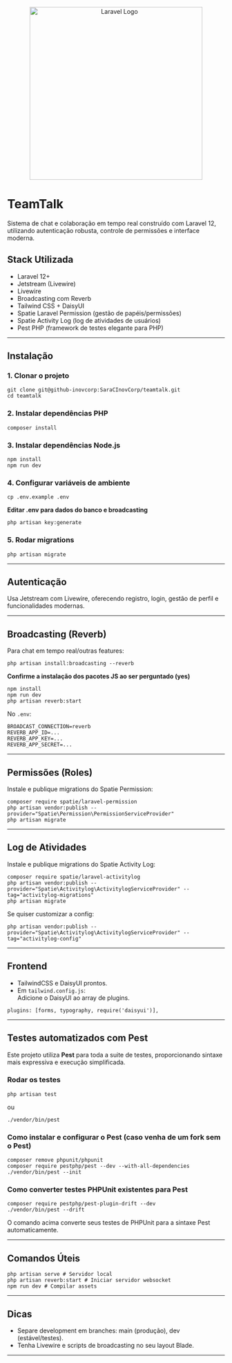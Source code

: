 <p align="center"><a href="https://laravel.com" target="_blank"><img src="https://raw.githubusercontent.com/laravel/art/master/logo-lockup/5%20SVG/2%20CMYK/1%20Full%20Color/laravel-logolockup-cmyk-red.svg" width="400" alt="Laravel Logo"></a></p>

# TeamTalk

Sistema de chat e colaboração em tempo real construído com Laravel 12, utilizando autenticação robusta, controle de permissões e interface moderna.

## Stack Utilizada

- Laravel 12+
- Jetstream (Livewire)
- Livewire
- Broadcasting com Reverb
- Tailwind CSS + DaisyUI
- Spatie Laravel Permission (gestão de papéis/permissões)
- Spatie Activity Log (log de atividades de usuários)
- Pest PHP (framework de testes elegante para PHP)

---

## Instalação

### 1. Clonar o projeto

```
git clone git@github-inovcorp:SaraCInovCorp/teamtalk.git
cd teamtalk

```

### 2. Instalar dependências PHP

```
composer install
```


### 3. Instalar dependências Node.js

```
npm install
npm run dev
```


### 4. Configurar variáveis de ambiente

```
cp .env.example .env
```

**Editar .env para dados do banco e broadcasting**

```
php artisan key:generate
```


### 5. Rodar migrations

```
php artisan migrate
```

---

## Autenticação

Usa Jetstream com Livewire, oferecendo registro, login, gestão de perfil e funcionalidades modernas.

---

## Broadcasting (Reverb)

Para chat em tempo real/outras features:

```
php artisan install:broadcasting --reverb
```

**Confirme a instalação dos pacotes JS ao ser perguntado (yes)**

```
npm install
npm run dev
php artisan reverb:start
```


No `.env`:

```
BROADCAST_CONNECTION=reverb
REVERB_APP_ID=...
REVERB_APP_KEY=...
REVERB_APP_SECRET=...
```

---

## Permissões (Roles)

Instale e publique migrations do Spatie Permission:

```
composer require spatie/laravel-permission
php artisan vendor:publish --provider="Spatie\Permission\PermissionServiceProvider"
php artisan migrate
```

---

## Log de Atividades

Instale e publique migrations do Spatie Activity Log:

```
composer require spatie/laravel-activitylog
php artisan vendor:publish --provider="Spatie\Activitylog\ActivitylogServiceProvider" --tag="activitylog-migrations"
php artisan migrate
```

Se quiser customizar a config:

```
php artisan vendor:publish --provider="Spatie\Activitylog\ActivitylogServiceProvider" --tag="activitylog-config"
```

---

## Frontend

- TailwindCSS e DaisyUI prontos.
- Em `tailwind.config.js`:  
  Adicione o DaisyUI ao array de plugins.

```
plugins: [forms, typography, require('daisyui')],
```

---

## Testes automatizados com Pest

Este projeto utiliza **Pest** para toda a suite de testes, proporcionando sintaxe mais expressiva e execução simplificada.

### Rodar os testes

```
php artisan test
```

ou

```
./vendor/bin/pest
```


### Como instalar e configurar o Pest (caso venha de um fork sem o Pest)

```
composer remove phpunit/phpunit
composer require pestphp/pest --dev --with-all-dependencies
./vendor/bin/pest --init
```


### Como converter testes PHPUnit existentes para Pest

```
composer require pestphp/pest-plugin-drift --dev
./vendor/bin/pest --drift
```

O comando acima converte seus testes de PHPUnit para a sintaxe Pest automaticamente.

---

## Comandos Úteis

```
php artisan serve # Servidor local
php artisan reverb:start # Iniciar servidor websocket
npm run dev # Compilar assets
```

---

## Dicas

- Separe development em branches: main (produção), dev (estável/testes).
- Tenha Livewire e scripts de broadcasting no seu layout Blade.

---


